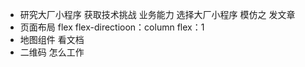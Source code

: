 - 研究大厂小程序 获取技术挑战 业务能力
  选择大厂小程序 模仿之 发文章
- 页面布局
  flex flex-directioon：column
  flex：1
- 地图组件 
  看文档
- 二维码
  怎么工作
  